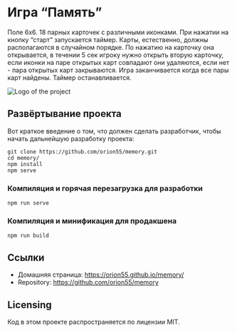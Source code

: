 # Игра “Память”
Поле 6х6. 18 парных карточек с различными иконками. При нажатии на кнопку “старт” запускается таймер. 
Карты, естественно, должны располагаются в случайном порядке. 
По нажатию на карточку она открывается, в течении 5 сек игроку нужно открыть вторую карточку, 
если иконки на паре открытых карт совпадают они удаляются, если нет - пара открытых карт закрываются. 
Игра заканчивается когда все пары карт найдены. Таймер останавливается.

![Logo of the project](https://orion55.github.io/memory/main.jpg)

## Развёртывание проекта
Вот краткое введение о том, что должен сделать разработчик, чтобы начать дальнейшую разработку проекта:
```
git clone https://github.com/orion55/memory.git
cd memory/
npm install
npm serve
```

### Компиляция и горячая перезагрузка для разработки
```
npm run serve
```

### Компиляция и минификация для продакшена
```
npm run build
```
## Ссылки

- Домашняя страница: https://orion55.github.io/memory/
- Repository: https://github.com/orion55/memory



## Licensing

Код в этом проекте распространяется по лицензии MIT.
